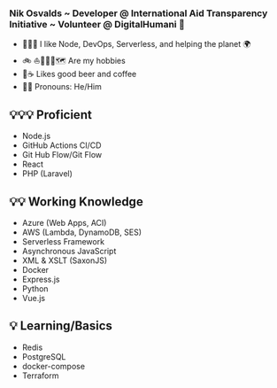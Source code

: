 ### Nik Osvalds ~ Developer @ International Aid Transparency Initiative ~ Volunteer @ DigitalHumani 🌲
- 👨🏻‍💻 I like Node, DevOps, Serverless, and helping the planet 🌍   
- 🚲 ⛵️🏃🏻‍♂️🗺 Are my hobbies 
- 🍻☕️ Likes good beer and coffee
- 👨🏻 Pronouns: He/Him

## 💡💡💡 Proficient
- Node.js
- GitHub Actions CI/CD
- Git Hub Flow/Git Flow
- React
- PHP (Laravel)

## 💡💡 Working Knowledge
- Azure (Web Apps, ACI)
- AWS (Lambda, DynamoDB, SES)
- Serverless Framework
- Asynchronous JavaScript
- XML & XSLT (SaxonJS)
- Docker
- Express.js
- Python
- Vue.js

## 💡 Learning/Basics
- Redis
- PostgreSQL
- docker-compose
- Terraform
